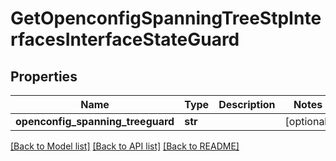 # GetOpenconfigSpanningTreeStpInterfacesInterfaceStateGuard

## Properties
Name | Type | Description | Notes
------------ | ------------- | ------------- | -------------
**openconfig_spanning_treeguard** | **str** |  | [optional] 

[[Back to Model list]](../README.md#documentation-for-models) [[Back to API list]](../README.md#documentation-for-api-endpoints) [[Back to README]](../README.md)


